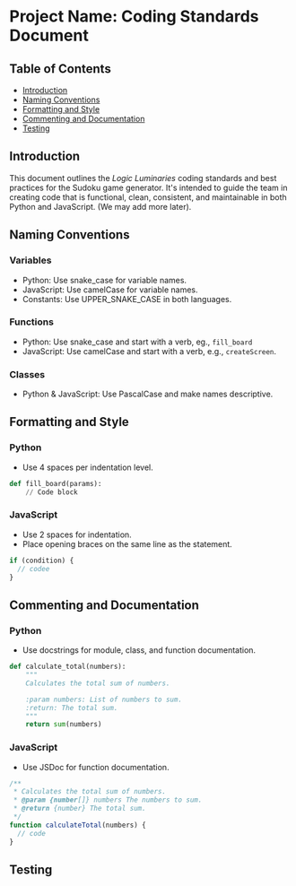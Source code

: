 # Project Name: Coding Standards Document

## Table of Contents

- [Introduction](#introduction)
- [Naming Conventions](#naming-conventions)
- [Formatting and Style](#formatting-and-style)
- [Commenting and Documentation](#commenting-and-documentation)
- [Testing](#testing)

## Introduction

This document outlines the _Logic Luminaries_ coding standards and best practices for the Sudoku game generator. It's intended to guide the team in creating code that is functional, clean, consistent, and maintainable in both Python and JavaScript. (We may add more later).

## Naming Conventions

### Variables

- Python: Use snake_case for variable names.
- JavaScript: Use camelCase for variable names.
- Constants: Use UPPER_SNAKE_CASE in both languages.

### Functions

- Python: Use snake_case and start with a verb, eg., `fill_board`
- JavaScript: Use camelCase and start with a verb, e.g., `createScreen`.

### Classes

- Python & JavaScript: Use PascalCase and make names descriptive.

## Formatting and Style

### Python

- Use 4 spaces per indentation level.

```python
def fill_board(params):
    // Code block

```

### JavaScript

- Use 2 spaces for indentation.
- Place opening braces on the same line as the statement.

```javascript
if (condition) {
  // codee
}
```

## Commenting and Documentation

### Python

- Use docstrings for module, class, and function documentation.

```python
def calculate_total(numbers):
    """
    Calculates the total sum of numbers.

    :param numbers: List of numbers to sum.
    :return: The total sum.
    """
    return sum(numbers)

```

### JavaScript

- Use JSDoc for function documentation.

```javascript
/**
 * Calculates the total sum of numbers.
 * @param {number[]} numbers The numbers to sum.
 * @return {number} The total sum.
 */
function calculateTotal(numbers) {
  // code
}
```

## Testing
